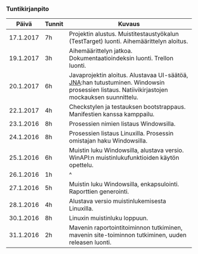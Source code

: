 ### Tuntikirjanpito
Päivä | Tunnit | Kuvaus
--------------- | ----- | ------
17.1.2017 | 7h | Projektin alustus. Muistitestaustyökalun (TestTarget) luonti. Aihemäärittelyn aloitus.
19.1.2017 | 3h | Aihemäärittelyn jatkoa. Dokumentaatioindeksin luonti. Trellon luonti.
20.1.2017 | 6h | Javaprojektin aloitus. Alustavaa UI-säätöä, [JNA](https://github.com/java-native-access/jna):han tutustuminen. Windowsin prosessien listaus. Natiivikirjastojen mockauksen suunnittelu.
22.1.2017 | 4h | Checkstylen ja testauksen bootstrappaus. Manifestien kanssa kamppailu.
23.1.2016 | 8h | Prosessien nimien listaus Windowsilla.
24.1.2016 | 8h | Prosessien listaus Linuxilla. Prosessin omistajan haku Windowsilla.
25.1.2016 | 6h | Muistin luku Windowsilla, alustava versio. WinAPI:n muistinlukufunktioiden käytön opettelu.
26.1.2016 | 1h | ^
27.1.2016 | 5h | Muistin luku Windowsilla, enkapsulointi. Raporttien generointi.
28.1.2016 | 4h | Alustava versio muistinlukemisesta Linuxilla.
30.1.2016 | 8h | Linuxin muistinluku loppuun.
31.1.2016 | 2h | Mavenin raportointitoiminnon tutkiminen, mavenin site-toiminnon tutkiminen, uuden releasen luonti.
